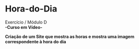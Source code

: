 # Hora-do-Dia
 Exercício / Módulo D </br>
<b> -Curso em Vídeo-</b>

<p><b>Criação de um Site que mostra as horas e mostra uma imagem correspondente à hora do dia</b></p>


